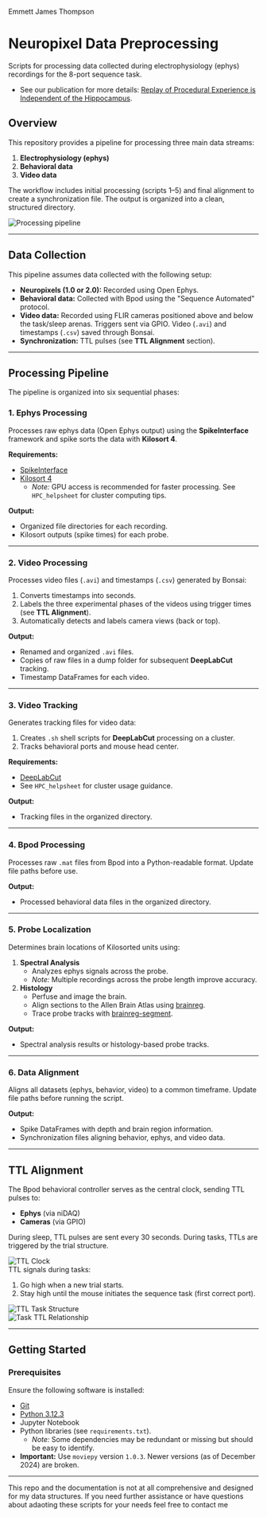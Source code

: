 Emmett James Thompson

# Neuropixel Data Preprocessing  
Scripts for processing data collected during electrophysiology (ephys) recordings for the 8-port sequence task.  

- See our publication for more details: [Replay of Procedural Experience is Independent of the Hippocampus](https://www.biorxiv.org/content/10.1101/2024.06.05.597547v1.full.pdf).

## Overview  
This repository provides a pipeline for processing three main data streams:  
1. **Electrophysiology (ephys)**  
2. **Behavioral data**  
3. **Video data**  

The workflow includes initial processing (scripts 1–5) and final alignment to create a synchronization file. The output is organized into a clean, structured directory.  

![Processing pipeline](images/processing_schematic.png)  

---

## Data Collection  
This pipeline assumes data collected with the following setup:  
- **Neuropixels (1.0 or 2.0):** Recorded using Open Ephys.  
- **Behavioral data:** Collected with Bpod using the "Sequence Automated" protocol.  
- **Video data:** Recorded using FLIR cameras positioned above and below the task/sleep arenas. Triggers sent via GPIO. Video (`.avi`) and timestamps (`.csv`) saved through Bonsai.  
- **Synchronization:** TTL pulses (see **TTL Alignment** section).  

---

## Processing Pipeline  

The pipeline is organized into six sequential phases:  

### 1. Ephys Processing  
Processes raw ephys data (Open Ephys output) using the **SpikeInterface** framework and spike sorts the data with **Kilosort 4**.  

**Requirements:**  
- [SpikeInterface](https://spikeinterface.readthedocs.io/en/stable/)  
- [Kilosort 4](https://github.com/MouseLand/Kilosort)  
  - *Note:* GPU access is recommended for faster processing. See `HPC_helpsheet` for cluster computing tips.  

**Output:**  
- Organized file directories for each recording.  
- Kilosort outputs (spike times) for each probe.  

---

### 2. Video Processing  
Processes video files (`.avi`) and timestamps (`.csv`) generated by Bonsai:  
1. Converts timestamps into seconds.  
2. Labels the three experimental phases of the videos using trigger times (see **TTL Alignment**).  
3. Automatically detects and labels camera views (back or top).  

**Output:**  
- Renamed and organized `.avi` files.  
- Copies of raw files in a dump folder for subsequent **DeepLabCut** tracking.  
- Timestamp DataFrames for each video.  

---

### 3. Video Tracking  
Generates tracking files for video data:  
1. Creates `.sh` shell scripts for **DeepLabCut** processing on a cluster.  
2. Tracks behavioral ports and mouse head center.  

**Requirements:**  
- [DeepLabCut](https://deeplabcut.github.io/DeepLabCut/README.html)  
- See `HPC_helpsheet` for cluster usage guidance.  

**Output:**  
- Tracking files in the organized directory.  

---

### 4. Bpod Processing  
Processes raw `.mat` files from Bpod into a Python-readable format. Update file paths before use.  

**Output:**  
- Processed behavioral data files in the organized directory.  

---

### 5. Probe Localization  
Determines brain locations of Kilosorted units using:  
1. **Spectral Analysis**  
   - Analyzes ephys signals across the probe.  
   - *Note:* Multiple recordings across the probe length improve accuracy.  
2. **Histology**  
   - Perfuse and image the brain.  
   - Align sections to the Allen Brain Atlas using [brainreg](https://brainglobe.info/documentation/brainreg/index.html).  
   - Trace probe tracks with [brainreg-segment](https://brainglobe.info/documentation/brainglobe-segmentation/index.html).  

**Output:**  
- Spectral analysis results or histology-based probe tracks.  

---

### 6. Data Alignment  
Aligns all datasets (ephys, behavior, video) to a common timeframe. Update file paths before running the script.  

**Output:**  
- Spike DataFrames with depth and brain region information.  
- Synchronization files aligning behavior, ephys, and video data.  

---

## TTL Alignment  

The Bpod behavioral controller serves as the central clock, sending TTL pulses to:  
- **Ephys** (via niDAQ)  
- **Cameras** (via GPIO)  

During sleep, TTL pulses are sent every 30 seconds. During tasks, TTLs are triggered by the trial structure.  

![TTL Clock](images/ttl_clock.png)  
TTL signals during tasks:  
1. Go high when a new trial starts.  
2. Stay high until the mouse initiates the sequence task (first correct port).  

![TTL Task Structure](images/TTL_task_structure.png)  
![Task TTL Relationship](images/task_ttl_relationship.png)  

---

## Getting Started  

### Prerequisites  
Ensure the following software is installed:  
- [Git](https://git-scm.com/)  
- [Python 3.12.3](https://www.python.org/downloads/)  
- Jupyter Notebook  
- Python libraries (see `requirements.txt`).  
  - *Note:* Some dependencies may be redundant or missing but should be easy to identify.  
- **Important:** Use `moviepy` version `1.0.3`. Newer versions (as of December 2024) are broken.  

---

This repo and the documentation is not at all comprehensive and designed for my data structures. If you need further assistance or have questions about adaoting these scripts for your needs feel free to contact me

